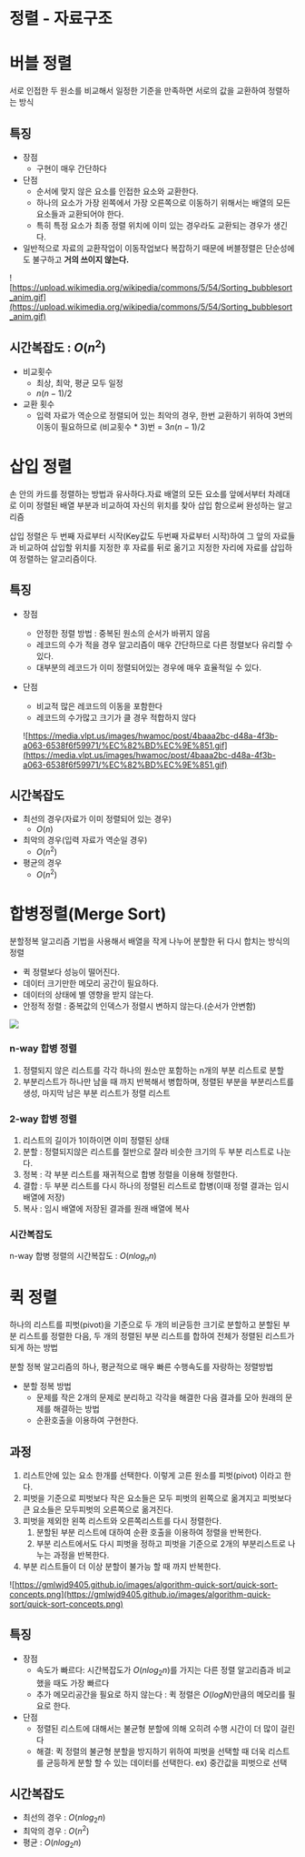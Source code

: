# 정렬 - 자료구조

# 버블 정렬
서로 인접한 두 원소를 비교해서 일정한 기준을 만족하면 서로의 값을 교환하여 정렬하는 방식

## 특징

- 장점
    - 구현이 매우 간단하다
- 단점
    - 순서에 맞지 않은 요소를 인접한 요소와 교환한다.
    - 하나의 요소가 가장 왼쪽에서 가장 오른쪽으로 이동하기 위해서는 배열의 모든 요소들과 교환되어야 한다.
    - 특히 특정 요소가 최종 정렬 위치에 이미 있는 경우라도 교환되는 경우가 생긴다.
- 일반적으로 자료의 교환작업이 이동작업보다 복잡하기 때문에 버블정렬은 단순성에도 불구하고 **거의 쓰이지 않는다.**

![https://upload.wikimedia.org/wikipedia/commons/5/54/Sorting_bubblesort_anim.gif](https://upload.wikimedia.org/wikipedia/commons/5/54/Sorting_bubblesort_anim.gif)

## 시간복잡도 : $O(n^2)$

- 비교횟수
    - 최상, 최악, 평균 모두 일정
    - $n(n-1)/2$
- 교환 횟수
    - 입력 자료가 역순으로 정렬되어 있는 최악의 경우, 한번 교환하기 위하여 3번의 이동이 필요하므로 (비교횟수 * 3)번 = $3n(n-1)/2$

# 삽입 정렬
손 안의 카드를 정렬하는 방법과 유사하다.자료 배열의 모든 요소를 앞에서부터 차례대로 이미 정렬된 배열 부분과 비교하여 자신의 위치를 찾아 삽입 함으로써 완성하는 알고리즘

삽입 정렬은 두 번째 자료부터 시작(Key값도 두번째 자료부터 시작)하여 그 앞의 자료들과 비교하여 삽입할 위치를 지정한 후 자료를 뒤로 옮기고 지정한 자리에 자료를 삽입하여 정렬하는 알고리즘이다. 

## 특징

- 장점
    - 안정한 정렬 방법 : 중복된 원소의 순서가 바뀌지 않음
    - 레코드의 수가 적을 경우 알고리즘이 매우 간단하므로 다른 정렬보다 유리할 수 있다.
    - 대부분의 레코드가 이미 정렬되어있는 경우에 매우 효율적일 수 있다.
- 단점
    - 비교적 많은 레코드의 이동을 포함한다
    - 레코드의 수가많고 크기가 클 경우 적합하지 않다
    
    ![https://media.vlpt.us/images/hwamoc/post/4baaa2bc-d48a-4f3b-a063-6538f6f59971/%EC%82%BD%EC%9E%851.gif](https://media.vlpt.us/images/hwamoc/post/4baaa2bc-d48a-4f3b-a063-6538f6f59971/%EC%82%BD%EC%9E%851.gif)
    

## 시간복잡도

- 최선의 경우(자료가 이미 정렬되어 있는 경우)
    - $O(n)$
- 최악의 경우(입력 자료가 역순일 경우)
    - $O(n^2)$
- 평균의 경우
    - $O(n^2)$

# 합병정렬(Merge Sort)

분할정복 알고리즘 기법을 사용해서 배열을 작게 나누어 분할한 뒤 다시 합치는 방식의 정렬

- 퀵 정렬보다 성능이 떨어진다.
- 데이터 크기만한 메모리 공간이 필요하다.
- 데이터의 상태에 별 영향을 받지 않는다.
- 안정적 정렬 :  중복값의 인덱스가 정렬시 변하지 않는다.(순서가 안변함)

![](https://upload.wikimedia.org/wikipedia/commons/thumb/c/cc/Merge-sort-example-300px.gif/220px-Merge-sort-example-300px.gif)

### n-way 합병 정렬

1. 정렬되지 않은 리스트를 각각 하나의 원소만 포함하는 n개의 부분 리스트로 분할
2. 부분리스트가 하나만 남을 때 까지 반복해서 병합하며, 정렬된 부분을 부분리스트를 생성, 마지막 남은 부분 리스트가 정렬 리스트

### 2-way 합병 정렬

1. 리스트의 길이가 1이하이면 이미 정렬된 상태
2. 분할 : 정렬되지않은 리스트를 절반으로 잘라 비슷한 크기의 두 부분 리스트로 나눈다.
3. 정복 : 각 부분 리스트를 재귀적으로 합병 정렬을 이용해 정렬한다.
4. 결합 : 두 부분 리스트를 다시 하나의 정렬된 리스트로 합병(이때 정렬 결과는 임시 배열에 저장) 
5. 복사 : 임시 배열에 저장된 결과를 원래 배열에 복사

### 시간복잡도

n-way 합병 정렬의 시간복잡도 : $O(nlog_nn)$
# 퀵 정렬

하나의 리스트를 피벗(pivot)을 기준으로 두 개의 비균등한 크기로 분할하고 분할된 부분 리스트를 정렬한 다음, 두 개의 정렬된 부분 리스트를 합하여 전체가 정렬된 리스트가 되게 하는 방법

분할 정복 알고리즘의 하나, 평균적으로 매우 빠른 수행속도를 자랑하는 정렬방법

- 분할 정복 방법
    - 문제를 작은 2개의 문제로 분리하고 각각을 해결한 다음 결과를 모아 원래의 문제를 해결하는 방법
    - 순환호출을 이용하여 구현한다.

## 과정

1. 리스트안에 있는 요소 한개를 선택한다. 이렇게 고른 원소를 피벗(pivot) 이라고 한다.
2. 피벗을 기준으로 피벗보다 작은 요소들은 모두 피벗의 왼쪽으로 옮겨지고 피벗보다 큰 요소들은 모두피벗의 오른쪽으로 옮겨진다.
3. 피벗을 제외한 왼쪽 리스트와 오른쪽리스트를 다시 정렬한다.
    1. 분할된 부분 리스트에 대하여 순환 호출을 이용하여 정렬을 반복한다.
    2. 부분 리스트에서도 다시 피벗을 정하고 피벗을 기준으로 2개의 부분리스트로 나누는 과정을 반복한다.
4. 부분 리스트들이 더 이상 분할이 불가능 할 때 까지 반복한다.

![https://gmlwjd9405.github.io/images/algorithm-quick-sort/quick-sort-concepts.png](https://gmlwjd9405.github.io/images/algorithm-quick-sort/quick-sort-concepts.png)

## 특징

- 장점
    - 속도가 빠르다: 시간복잡도가 $O(nlog_2n)$를 가지는 다른 정렬 알고리즘과 비교했을 때도 가장 빠르다
    - 추가 메모리공간을 필요로 하지 않는다 : 퀵 정렬은 $O(log N)$만큼의 메모리를 필요로 한다.
- 단점
    - 정렬된 리스트에 대해서는 불균형 분할에 의해 오히려 수행 시간이 더 많이 걸린다
    - 해결: 퀵 정렬의 불균형 분할을 방지하기 위하여 피벗을 선택할 때 더욱 리스트를 균등하게 분할 할 수 있는 데이터를 선택한다. ex) 중간값을 피벗으로 선택

## 시간복잡도

- 최선의 경우 : $O(nlog_2n)$
- 최악의 경우 : $O(n^2)$
- 평균 : $O(nlog_2n)$
